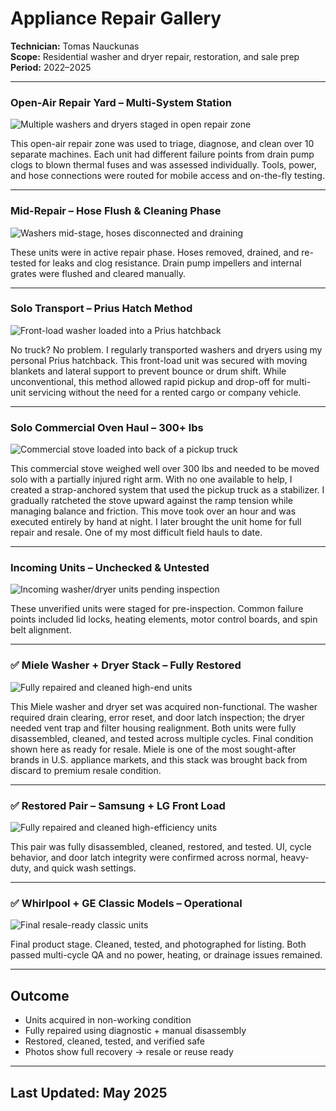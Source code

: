 # Appliance Repair Gallery  
**Technician:** Tomas Nauckunas  
**Scope:** Residential washer and dryer repair, restoration, and sale prep  
**Period:** 2022–2025

---

### Open-Air Repair Yard – Multi-System Station  
![Multiple washers and dryers staged in open repair zone](https://github.com/tnauckunas/multi-domain_field_repair_logs/blob/main/assets/appliance-repairs/open_yard_multiple_units.jpg?raw=true) 

This open-air repair zone was used to triage, diagnose, and clean over 10 separate machines. Each unit had different failure points from drain pump clogs to blown thermal fuses and was assessed individually. Tools, power, and hose connections were routed for mobile access and on-the-fly testing.

---

### Mid-Repair – Hose Flush & Cleaning Phase  
![Washers mid-stage, hoses disconnected and draining](https://github.com/tnauckunas/multi-domain_field_repair_logs/blob/main/assets/appliance-repairs/washers_mid_repair_unhooked.jpg?raw=true)

These units were in active repair phase. Hoses removed, drained, and re-tested for leaks and clog resistance. Drain pump impellers and internal grates were flushed and cleared manually.

---

### Solo Transport – Prius Hatch Method  
![Front-load washer loaded into a Prius hatchback](https://github.com/tnauckunas/multi-domain_field_repair_logs/blob/main/assets/appliance-repairs/washer_transport_in_prius.jpg?raw=true)

No truck? No problem. I regularly transported washers and dryers using my personal Prius hatchback. This front-load unit was secured with moving blankets and lateral support to prevent bounce or drum shift. While unconventional, this method allowed rapid pickup and drop-off for multi-unit servicing without the need for a rented cargo or company vehicle.

---

### Solo Commercial Oven Haul – 300+ lbs
![Commercial stove loaded into back of a pickup truck](https://github.com/tnauckunas/multi-domain_field_repair_logs/blob/main/assets/appliance-repairs/solo_commercial_stove_rig.jpg?raw=true)

This commercial stove weighed well over 300 lbs and needed to be moved solo with a partially injured right arm. With no one available to help, I created a strap-anchored system that used the pickup truck as a stabilizer. I gradually ratcheted the stove upward against the ramp tension while managing balance and friction. This move took over an hour and was executed entirely by hand at night. I later brought the unit home for full repair and resale. One of my most difficult field hauls to date.

---

### Incoming Units – Unchecked & Untested  
![Incoming washer/dryer units pending inspection](https://github.com/tnauckunas/multi-domain_field_repair_logs/blob/main/assets/appliance-repairs/unverified_stack_pair.jpg?raw=true) 

These unverified units were staged for pre-inspection. Common failure points included lid locks, heating elements, motor control boards, and spin belt alignment.

---

### ✅ Miele Washer + Dryer Stack – Fully Restored
![Fully repaired and cleaned high-end units](https://github.com/tnauckunas/multi-domain_field_repair_logs/blob/main/assets/appliance-repairs/miele_pair_resale_ready.jpg?raw=true)

This Miele washer and dryer set was acquired non-functional. The washer required drain clearing, error reset, and door latch inspection; the dryer needed vent trap and filter housing realignment. Both units were fully disassembled, cleaned, and tested across multiple cycles. Final condition shown here as ready for resale. Miele is one of the most sought-after brands in U.S. appliance markets, and this stack was brought back from discard to premium resale condition.

---

### ✅ Restored Pair – Samsung + LG Front Load  
![Fully repaired and cleaned high-efficiency units](https://github.com/tnauckunas/multi-domain_field_repair_logs/blob/main/assets/appliance-repairs/restored_lg_samsung_pair.jpg?raw=true) 

This pair was fully disassembled, cleaned, restored, and tested. UI, cycle behavior, and door latch integrity were confirmed across normal, heavy-duty, and quick wash settings.

---

### ✅ Whirlpool + GE Classic Models – Operational  
![Final resale-ready classic units](https://github.com/tnauckunas/multi-domain_field_repair_logs/blob/main/assets/appliance-repairs/classic_pair_cleaned.jpg?raw=true)

Final product stage. Cleaned, tested, and photographed for listing. Both passed multi-cycle QA and no power, heating, or drainage issues remained.

---

## Outcome

- Units acquired in non-working condition  
- Fully repaired using diagnostic + manual disassembly  
- Restored, cleaned, tested, and verified safe  
- Photos show full recovery → resale or reuse ready

---

## Last Updated: May 2025
